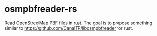 osmpbfreader-rs
===============

Read OpenStreetMap PBF files in rust. The goal is to propose something
similar to https://github.com/CanalTP/libosmpbfreader for rust.
